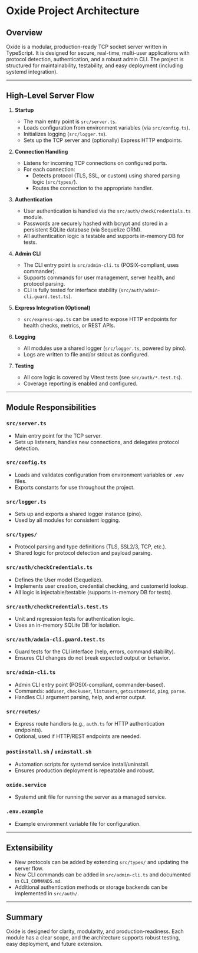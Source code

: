 # Oxide Project Architecture

## Overview
Oxide is a modular, production-ready TCP socket server written in TypeScript. It is designed for secure, real-time, multi-user applications with protocol detection, authentication, and a robust admin CLI. The project is structured for maintainability, testability, and easy deployment (including systemd integration).

---

## High-Level Server Flow

1. **Startup**
   - The main entry point is `src/server.ts`.
   - Loads configuration from environment variables (via `src/config.ts`).
   - Initializes logging (`src/logger.ts`).
   - Sets up the TCP server and (optionally) Express HTTP endpoints.

2. **Connection Handling**
   - Listens for incoming TCP connections on configured ports.
   - For each connection:
     - Detects protocol (TLS, SSL, or custom) using shared parsing logic (`src/types/`).
     - Routes the connection to the appropriate handler.

3. **Authentication**
   - User authentication is handled via the `src/auth/checkCredentials.ts` module.
   - Passwords are securely hashed with bcrypt and stored in a persistent SQLite database (via Sequelize ORM).
   - All authentication logic is testable and supports in-memory DB for tests.

4. **Admin CLI**
   - The CLI entry point is `src/admin-cli.ts` (POSIX-compliant, uses commander).
   - Supports commands for user management, server health, and protocol parsing.
   - CLI is fully tested for interface stability (`src/auth/admin-cli.guard.test.ts`).

5. **Express Integration (Optional)**
   - `src/express-app.ts` can be used to expose HTTP endpoints for health checks, metrics, or REST APIs.

6. **Logging**
   - All modules use a shared logger (`src/logger.ts`, powered by pino).
   - Logs are written to file and/or stdout as configured.

7. **Testing**
   - All core logic is covered by Vitest tests (see `src/auth/*.test.ts`).
   - Coverage reporting is enabled and configured.

---

## Module Responsibilities

### `src/server.ts`
- Main entry point for the TCP server.
- Sets up listeners, handles new connections, and delegates protocol detection.

### `src/config.ts`
- Loads and validates configuration from environment variables or `.env` files.
- Exports constants for use throughout the project.

### `src/logger.ts`
- Sets up and exports a shared logger instance (pino).
- Used by all modules for consistent logging.

### `src/types/`
- Protocol parsing and type definitions (TLS, SSL2/3, TCP, etc.).
- Shared logic for protocol detection and payload parsing.

### `src/auth/checkCredentials.ts`
- Defines the User model (Sequelize).
- Implements user creation, credential checking, and customerId lookup.
- All logic is injectable/testable (supports in-memory DB for tests).

### `src/auth/checkCredentials.test.ts`
- Unit and regression tests for authentication logic.
- Uses an in-memory SQLite DB for isolation.

### `src/auth/admin-cli.guard.test.ts`
- Guard tests for the CLI interface (help, errors, command stability).
- Ensures CLI changes do not break expected output or behavior.

### `src/admin-cli.ts`
- Admin CLI entry point (POSIX-compliant, commander-based).
- Commands: `adduser`, `checkuser`, `listusers`, `getcustomerid`, `ping`, `parse`.
- Handles CLI argument parsing, help, and error output.

### `src/routes/`
- Express route handlers (e.g., `auth.ts` for HTTP authentication endpoints).
- Optional, used if HTTP/REST endpoints are needed.

### `postinstall.sh` / `uninstall.sh`
- Automation scripts for systemd service install/uninstall.
- Ensures production deployment is repeatable and robust.

### `oxide.service`
- Systemd unit file for running the server as a managed service.

### `.env.example`
- Example environment variable file for configuration.

---

## Extensibility
- New protocols can be added by extending `src/types/` and updating the server flow.
- New CLI commands can be added in `src/admin-cli.ts` and documented in `CLI_COMMANDS.md`.
- Additional authentication methods or storage backends can be implemented in `src/auth/`.

---

## Summary
Oxide is designed for clarity, modularity, and production-readiness. Each module has a clear scope, and the architecture supports robust testing, easy deployment, and future extension.
